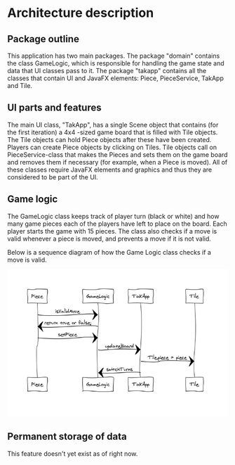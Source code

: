 # Architecture description

## Package outline 

This application has two main packages. The package "domain" contains the class GameLogic, which is responsible for handling the game state and data that UI classes pass to it. The package "takapp" contains all the classes that contain UI and JavaFX elements: Piece, PieceService, TakApp and Tile.

## UI parts and features

The main UI class, "TakApp", has a single Scene object that contains (for the first iteration) a 4x4 -sized game board that is filled with Tile objects. The Tile objects can hold Piece objects after these have been created. Players can create Piece objects by clicking on Tiles. Tile objects call on PieceService-class that makes the Pieces and sets them on the game board and removes them if necessary (for example, when a Piece is moved). All of these classes require JavaFX elements and graphics and thus they are considered to be part of the UI.

## Game logic

The GameLogic class keeps track of player turn (black or white) and how many game pieces each of the players have left to place on the board. Each player starts the game with 15 pieces. The class also checks if a move is valid whenever a piece is moved, and prevents a move if it is not valid.

Below is a sequence diagram of how the Game Logic class checks if a move is valid.

![Sequence](https://github.com/uradora/OT-Tak-Game/blob/master/documentation/Screenshot_2019-12-03%20Untitled.png)

## Permanent storage of data

This feature doesn't yet exist as of right now.
